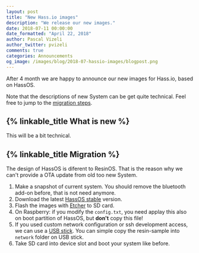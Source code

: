 ```yaml
---
layout: post
title: "New Hass.io images"
description: "We release our new images."
date: 2018-07-11 00:00:00
date_formatted: "April 22, 2018"
author: Pascal Vizeli
author_twitter: pvizeli
comments: true
categories: Announcements
og_image: /images/blog/2018-07-hassio-images/blogpost.png
---
```


After 4 month we are happy to announce our new images for Hass.io, based on HassOS.

Note that the descriptions of new System can be get quite technical. Feel free to jump to the [migration steps].

## {% linkable_title What is new %}

This will be a bit technical. 

## {% linkable_title Migration %}

The design of HassOS is diferent to ResinOS. That is the reason why we can't provide a OTA update from old too new System.

1. Make a snapshot of current system. You should remove the bluetooth add-on before, that is not need anymore.
2. Download the latest [HassOS stable] version.
3. Flash the images with [Etcher] to SD card.
5. On Raspberry: if you modify the `config.txt`, you need applay this also on boot partition of HassOS, but __don't__ copy this file!
4. If you used custom network configuration or ssh development access, we can use a [USB stick]. You can simple copy the resin-sample into `network` folder on USB stick.
5. Take SD card into device slot and boot your system like before. 

[USB stick]: https://github.com/home-assistant/hassos/blob/rel-1/Documentation/configuration.md#automatic
[HassOS stable]: https://www.home-assistant.io/hassio/installation/
[migration steps]: #migration
[Etcher]: https://etcher.io/
